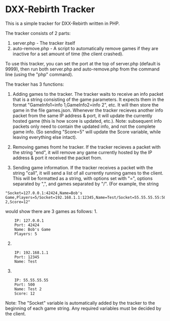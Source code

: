 # DXX-Rebirth Tracker
This is a simple tracker for DXX-Rebirth written in PHP.

The tracker consists of 2 parts:
1. server.php - The tracker itself
2. auto-remove.php - A script to automatically remove games if they are inactive for a set amount of time (the client crashed).

To use this tracker, you can set the port at the top of server.php (default is 9999), then run both server.php and auto-remove.php from the command line (using the "php" command).

The tracker has 3 functions:
1. Adding games to the tracker. The tracker waits to receive an info packet that is a string consisting of the game parameters. It expects them in the format "GameInfo1=info 1,GameInfo2=info 2", etc. It will then store the game in the file games.json. Whenever the tracker recieves another info packet from the same IP address & port, it will update the currently hosted game (this is how score is updated, etc.). Note: subsequent info packets only need to contain the updated info, and not the complete game info. (So sending "Score=5" will update the Score variable, while leaving everything else intact).

2. Removing games fromt he tracker. If the tracker recieves a packet with the string "end", it will remove any game currently hosted by the IP address & port it received the packet from.

3. Sending game information. If the tracker receives a packet with the string "call", it will send a list of all currently running games to the client. This will be formatted as a string, with options set with "=", options separated by ",", and games separated by "/". (For example, the string
```
"Socket=127.0.0.1:42424,Name=Bob's Game,Players=5/Socket=192.168.1.1:12345,Name=Test/Socket=55.55.55.55:500,Name=Test 2,Score=12"
```
would show there are 3 games as follows:
 1.
 ```
     IP: 127.0.0.1
     Port: 42424
     Name: Bob's Game
     Players: 5
 ```
 2.
 ```
     IP: 192.168.1.1
     Port: 12345
     Name: Test
 ```
 3.
 ```
     IP: 55.55.55.55
     Port: 500
     Name: Test 2
     Score: 12
 ```
     
Note: The "Socket" variable is automatically added by the tracker to the beginning of each game string. Any required variables must be decided by the client.
